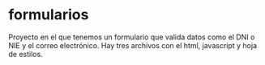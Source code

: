 # formularios 
Proyecto en el que tenemos un formulario que valida datos como el DNI o NIE y el correo electrónico. 
Hay tres archivos con el html, javascript y hoja de estilos. 
